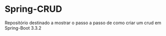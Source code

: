 # Spring-CRUD
Repositório destinado a mostrar o passo a passo de como criar um crud em Spring-Boot  3.3.2
